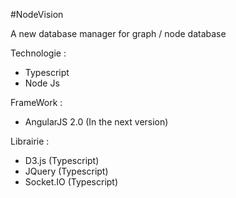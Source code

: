 #NodeVision

A new database manager for graph / node database

Technologie :
* Typescript
* Node Js

FrameWork :
* AngularJS 2.0 (In the next version)

Librairie : 
* D3.js (Typescript)
* JQuery (Typescript)
* Socket.IO (Typescript)
